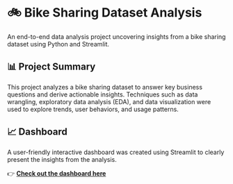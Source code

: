 # 🚲 Bike Sharing Dataset Analysis

An end-to-end data analysis project uncovering insights from a bike sharing dataset using Python and Streamlit.

## 📊 Project Summary

This project analyzes a bike sharing dataset to answer key business questions and derive actionable insights. Techniques such as data wrangling, exploratory data analysis (EDA), and data visualization were used to explore trends, user behaviors, and usage patterns.

## 📈 Dashboard

A user-friendly interactive dashboard was created using Streamlit to clearly present the insights from the analysis.

👉 **[Check out the dashboard here](https://github.com/azzandwi1/dashboard-DiCo)**

